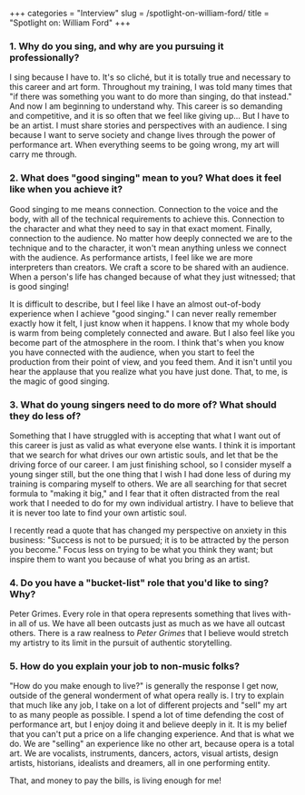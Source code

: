 +++
categories = "Interview"
slug = /spotlight-on-william-ford/
title = "Spotlight on: William Ford"
+++

### 1. Why do you sing, and why are you pursuing it professionally?

I sing because I have to. It's so cliché, but it is totally true and necessary to this career and art form. Throughout my training, I was told many times that "if there was something you want to do more than singing, do that instead." And now I am beginning to understand why. This career is so demanding and competitive, and it is so often that we feel like giving up... But I have to be an artist. I must share stories and perspectives with an audience. I sing because I want to serve society and change lives through the power of performance art. When everything seems to be going wrong, my art will carry me through.

### 2. What does "good singing" mean to you? What does it feel like when you achieve it?

Good singing to me means connection. Connection to the voice and the body, with all of the technical requirements to achieve this. Connection to the character and what they need to say in that exact moment. Finally, connection to the audience. No matter how deeply connected we are to the technique and to the character, it won't mean anything unless we connect with the audience. As performance artists, I feel like we are more interpreters than creators. We craft a score to be shared with an audience. When a person's life has changed because of what they just witnessed; that is good singing!

It is difficult to describe, but I feel like I have an almost out-of-body experience when I achieve "good singing." I can never really remember exactly how it felt, I just know when it happens. I know that my whole body is warm from being completely connected and aware. But I also feel like you become part of the atmosphere in the room. I think that's when you know you have connected with the audience, when you start to feel the production from their point of view, and you feed them. And it isn't until you hear the applause that you realize what you have just done. That, to me, is the magic of good singing.

### 3. What do young singers need to do more of? What should they do less of?

Something that I have struggled with is accepting that what I want out of this career is just as valid as what everyone else wants. I think it is important that we search for what drives our own artistic souls, and let that be the driving force of our career. I am just finishing school, so I consider myself a young singer still, but the one thing that I wish I had done less of during my training is comparing myself to others. We are all searching for that secret formula to "making it big," and I fear that it often distracted from the real work that I needed to do for my own individual artistry. I have to believe that it is never too late to find your own artistic soul. 

I recently read a quote that has changed my perspective on anxiety in this business: "Success is not to be pursued; it is to be attracted by the person you become." Focus less on trying to be what you think they want; but inspire them to want you because of what you bring as an artist.

### 4. Do you have a "bucket-list" role that you'd like to sing? Why?

Peter Grimes. Every role in that opera represents something that lives with-in all of us. We have all been outcasts just as much as we have all outcast others. There is a raw realness to *Peter Grimes* that I believe would stretch my artistry to its limit in the pursuit of authentic storytelling.

### 5. How do you explain your job to non-music folks?

"How do you make enough to live?" is generally the response I get now, outside of the general wonderment of what opera really is. I try to explain that much like any job, I take on a lot of different projects and "sell" my art to as many people as possible. I spend a lot of time defending the cost of performance art, but I enjoy doing it and believe deeply in it. It is my belief that you can't put a price on a life changing experience. And that is what we do. We are "selling" an experience like no other art, because opera is a total art. We are vocalists, instruments, dancers, actors, visual artists, design artists, historians, idealists and dreamers, all in one performing entity. 

That, and money to pay the bills, is living enough for me!
